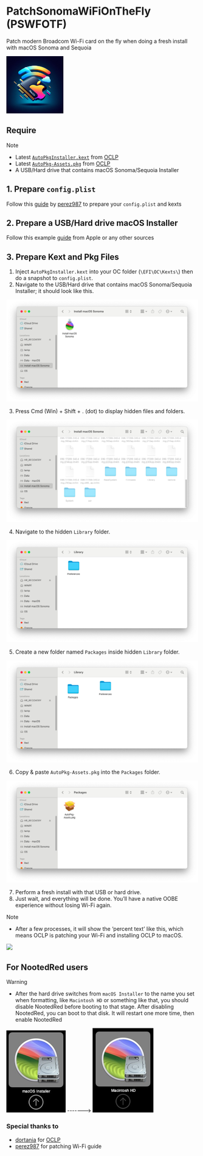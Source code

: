 # PatchSonomaWiFiOnTheFly (PSWFOTF)
Patch modern Broadcom Wi-Fi card on the fly when doing a fresh install with macOS Sonoma and Sequoia

<img src="Img/Logo.jpg" width="150" height="150">

## Require

> [!NOTE]
> - Latest [`AutoPkgInstaller.kext`](https://github.com/dortania/OpenCore-Legacy-Patcher/blob/main/payloads/Kexts/Acidanthera/) from [OCLP](https://github.com/dortania/OpenCore-Legacy-Patcher)
> - Latest [`AutoPkg-Assets.pkg`](https://github.com/dortania/OpenCore-Legacy-Patcher/releases/latest/download/AutoPkg-Assets.pkg) from [OCLP](https://github.com/dortania/OpenCore-Legacy-Patcher)
> - A USB/Hard drive that contains macOS Sonoma/Sequoia Installer

## 1. Prepare `config.plist`
Follow this [guide](https://github.com/perez987/Broadcom-wifi-back-on-macOS-Sonoma-by-OCLP) by [perez987](https://github.com/perez987) to prepare your `config.plist` and kexts

## 2. Prepare a USB/Hard drive macOS Installer
Follow this example [guide](https://support.apple.com/en-vn/101578) from Apple or any other sources

## 3. Prepare Kext and Pkg Files

1. Inject `AutoPkgInstaller.kext` into your OC folder (`\EFI\OC\Kexts\`) then do a snapshot to `config.plist`.
2. Navigate to the USB/Hard drive that contains macOS Sonoma/Sequoia Installer; it should look like this.

<img src="Img/1.png">

3. Press Cmd (Win) + Shift + . (dot) to display hidden files and folders.

<img src="Img/2.png">

4. Navigate to the hidden `Library` folder.

<img src="Img/3.png">

5. Create a new folder named `Packages` inside hidden `Library` folder.

<img src="Img/4.png">

6. Copy & paste `AutoPkg-Assets.pkg` into the `Packages` folder.

<img src="Img/5.png">

7. Perform a fresh install with that USB or hard drive.
8. Just wait, and everything will be done. You’ll have a native OOBE experience without losing Wi-Fi again.

> [!NOTE]
> - After a few processes, it will show the ‘percent text’ like this, which means OCLP is patching your Wi-Fi and installing OCLP to macOS.

<img src="Img/proof.png">

## For NootedRed users
> [!WARNING]
> - After the hard drive switches from `macOS Installer` to the name you set when formatting, like `Macintosh HD` or something like that, you should disable NootedRed before booting to that stage. After disabling NootedRed, you can boot to that disk. It will restart one more time, then enable NootedRed

<img src="Img/before.png"> -------> <img src="Img/after.png">

### Special thanks to
- [dortania](https://github.com/dortania/) for [OCLP](https://github.com/dortania/OpenCore-Legacy-Patcher)
- [perez987](https://github.com/perez987) for patching Wi-Fi guide
